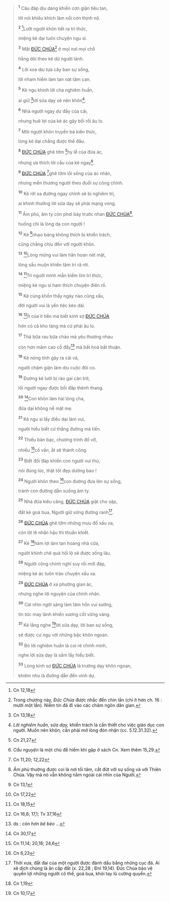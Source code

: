 > <sup><b>1</b></sup> Câu đáp dịu dàng khiến cơn giận tiêu tan,
>
> lời nói khiêu khích làm nổi cơn thịnh nộ.
>
> <sup><b>2</b></sup> [^1@-e5253326-5607-4b6d-8b23-74357c8b54a8]Lưỡi người khôn tiết ra tri thức,
>
> miệng kẻ dại tuôn chuyện ngu si.
>
> <sup><b>3</b></sup> Mắt [ĐỨC CHÚA]()[^1-e5253326-5607-4b6d-8b23-74357c8b54a8] ở mọi nơi mọi chỗ
>
> hằng dõi theo kẻ dữ người lành.
>
> <sup><b>4</b></sup> Lời xoa dịu tựa cây ban sự sống,
>
> lời nham hiểm làm tan nát tâm can.
>
> <sup><b>5</b></sup> Kẻ ngu khinh lời cha nghiêm huấn,
>
> ai giữ [^2@-e5253326-5607-4b6d-8b23-74357c8b54a8]lời sửa dạy sẽ nên khôn[^2-e5253326-5607-4b6d-8b23-74357c8b54a8].
>
> <sup><b>6</b></sup> Nhà người ngay dư đầy của cải,
>
> nhưng huê lợi của kẻ ác gây bối rối âu lo.
>
> <sup><b>7</b></sup> Môi người khôn truyền bá kiến thức,
>
> lòng kẻ dại chẳng được thế đâu.
>
> <sup><b>8</b></sup> [ĐỨC CHÚA]() ghê tởm [^3@-e5253326-5607-4b6d-8b23-74357c8b54a8]hy lễ của đứa ác,
>
> nhưng ưa thích lời cầu của kẻ ngay[^3-e5253326-5607-4b6d-8b23-74357c8b54a8].
>
> <sup><b>9</b></sup> [ĐỨC CHÚA]() [^4@-e5253326-5607-4b6d-8b23-74357c8b54a8]ghê tởm lối sống của ác nhân,
>
> nhưng mến thương người theo đuổi sự công chính.
>
> <sup><b>10</b></sup> Kẻ rời xa đường ngay chính sẽ bị nghiêm trị,
>
> ai khinh thường lời sửa dạy sẽ phải mạng vong.
>
> <sup><b>11</b></sup> Âm phủ, âm ty còn phơi bày trước nhan [ĐỨC CHÚA]()[^4-e5253326-5607-4b6d-8b23-74357c8b54a8],
>
> huống chi là lòng dạ con người !
>
> <sup><b>12</b></sup> Kẻ [^5@-e5253326-5607-4b6d-8b23-74357c8b54a8]nhạo báng không thích bị khiển trách,
>
> cũng chẳng chịu đến với người khôn.
>
> <sup><b>13</b></sup> [^6@-e5253326-5607-4b6d-8b23-74357c8b54a8]Lòng mừng vui làm hân hoan nét mặt,
>
> lòng sầu muộn khiến tâm trí rã rời.
>
> <sup><b>14</b></sup> [^7@-e5253326-5607-4b6d-8b23-74357c8b54a8]Trí người minh mẫn kiếm tìm tri thức,
>
> miệng kẻ ngu si ham thích chuyện điên rồ.
>
> <sup><b>15</b></sup> Kẻ cùng khốn thấy ngày nào cũng xấu,
>
> đời người vui là yến tiệc kéo dài.
>
> <sup><b>16</b></sup> [^8@-e5253326-5607-4b6d-8b23-74357c8b54a8]Ít của ít tiền mà biết kính sợ [ĐỨC CHÚA]()
>
> hơn có cả kho tàng mà cứ phải âu lo.
>
> <sup><b>17</b></sup> Thà bữa rau bữa cháo mà yêu thương nhau
>
> còn hơn mâm cao cỗ đầy[^5-e5253326-5607-4b6d-8b23-74357c8b54a8] mà bất hoà bất thuận.
>
> <sup><b>18</b></sup> Kẻ nóng tính gây ra cãi vã,
>
> người chậm giận làm dịu cuộc đôi co.
>
> <sup><b>19</b></sup> Đường kẻ lười bị rào gai cản trở,
>
> lối người ngay được bồi đắp thênh thang.
>
> <sup><b>20</b></sup> [^9@-e5253326-5607-4b6d-8b23-74357c8b54a8]Con khôn làm hài lòng cha,
>
> đứa dại không nể mặt mẹ.
>
> <sup><b>21</b></sup> Kẻ ngu si lấy điều dại làm vui,
>
> người hiểu biết cứ thẳng đường mà tiến.
>
> <sup><b>22</b></sup> Thiếu bàn bạc, chương trình đổ vỡ,
>
> nhiều [^10@-e5253326-5607-4b6d-8b23-74357c8b54a8]cố vấn, ắt sẽ thành công.
>
> <sup><b>23</b></sup> Biết đối đáp khiến con người vui thú,
>
> nói đúng lúc, thật tốt đẹp dường bao !
>
> <sup><b>24</b></sup> Người khôn theo [^11@-e5253326-5607-4b6d-8b23-74357c8b54a8]con đường đưa lên sự sống,
>
> tránh con đường dẫn xuống âm ty.
>
> <sup><b>25</b></sup> Nhà đứa kiêu căng, [ĐỨC CHÚA]() giật cho sập,
>
> đất kẻ goá bụa, Người giữ vững đường ranh[^6-e5253326-5607-4b6d-8b23-74357c8b54a8].
>
> <sup><b>26</b></sup> [ĐỨC CHÚA]() ghê tởm những mưu đồ xấu xa,
>
> còn lời lẽ nhân hậu thì thuần khiết.
>
> <sup><b>27</b></sup> Kẻ [^12@-e5253326-5607-4b6d-8b23-74357c8b54a8]hám lợi làm tan hoang nhà cửa,
>
> người khinh chê quà hối lộ sẽ được sống lâu.
>
> <sup><b>28</b></sup> Người công chính nghĩ suy rồi mới đáp,
>
> miệng kẻ ác tuôn trào chuyện xấu xa.
>
> <sup><b>29</b></sup> [ĐỨC CHÚA]() ở xa phường gian ác,
>
> nhưng nghe lời nguyện của chính nhân.
>
> <sup><b>30</b></sup> Cái nhìn ngời sáng làm tâm hồn vui sướng,
>
> tin tức may lành khiến xương cốt vững vàng.
>
> <sup><b>31</b></sup> Kẻ lắng nghe [^13@-e5253326-5607-4b6d-8b23-74357c8b54a8]lời sửa dạy, lời ban sự sống,
>
> sẽ được cư ngụ với những bậc khôn ngoan.
>
> <sup><b>32</b></sup> Bỏ lời nghiêm huấn là coi rẻ chính mình,
>
> nghe lời sửa dạy là sắm lấy hiểu biết.
>
> <sup><b>33</b></sup> Lòng kính sợ [ĐỨC CHÚA]() là trường dạy khôn ngoan,
>
> khiêm nhu là đường dẫn đến vinh dự.

[^1-e5253326-5607-4b6d-8b23-74357c8b54a8]: Trong chương này, *Đức Chúa* được nhắc đến chín lần (chỉ ít hơn ch. 16 : mười một lần). Niềm tin đã đi vào các châm ngôn dân gian.
[^2-e5253326-5607-4b6d-8b23-74357c8b54a8]: *Lời nghiêm huấn, sửa dạy,* khiển trách là cần thiết cho việc giáo dục con người. Muốn nên khôn, cần phải mở lòng đón nhận (cc. 5.12.31.32).
[^3-e5253326-5607-4b6d-8b23-74357c8b54a8]: *Cầu nguyện* là một chủ đề hiếm khi gặp ở sách Cn. Xem thêm 15,29.
[^4-e5253326-5607-4b6d-8b23-74357c8b54a8]: *Âm phủ* thường được coi là nơi tối tăm, cắt đứt với sự sống và với Thiên Chúa. Vậy mà nó vẫn không nằm ngoài cái nhìn của Người.
[^5-e5253326-5607-4b6d-8b23-74357c8b54a8]: ds : *còn hơn bê béo* ...
[^6-e5253326-5607-4b6d-8b23-74357c8b54a8]: Thời xưa, đất đai của một người được đánh dấu bằng những cục đá. Ai xê dịch chúng là ăn cắp đất (x. 22,28 ; Đnl 19,14). Đức Chúa bảo vệ quyền lợi những người cô thế, goá bụa, khỏi tay lũ cường quyền.
[^1@-e5253326-5607-4b6d-8b23-74357c8b54a8]: Cn 12,18
[^2@-e5253326-5607-4b6d-8b23-74357c8b54a8]: Cn 13,18
[^3@-e5253326-5607-4b6d-8b23-74357c8b54a8]: Cn 21,27
[^4@-e5253326-5607-4b6d-8b23-74357c8b54a8]: Cn 11,20; 12,22
[^5@-e5253326-5607-4b6d-8b23-74357c8b54a8]: Cn 13,1
[^6@-e5253326-5607-4b6d-8b23-74357c8b54a8]: Cn 17,22
[^7@-e5253326-5607-4b6d-8b23-74357c8b54a8]: Cn 18,15
[^8@-e5253326-5607-4b6d-8b23-74357c8b54a8]: Cn 16,8; 17,1; Tv 37,16
[^9@-e5253326-5607-4b6d-8b23-74357c8b54a8]: Cn 30,17
[^10@-e5253326-5607-4b6d-8b23-74357c8b54a8]: Cn 11,14; 20,18; 24,6
[^11@-e5253326-5607-4b6d-8b23-74357c8b54a8]: Cn 6,23
[^12@-e5253326-5607-4b6d-8b23-74357c8b54a8]: Cn 1,19
[^13@-e5253326-5607-4b6d-8b23-74357c8b54a8]: Cn 10,17